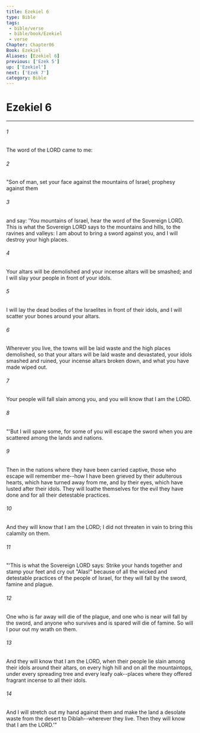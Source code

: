 ```yaml
---
title: Ezekiel 6
type: Bible
tags:
 - bible/verse
 - bible/book/Ezekiel
 - verse
Chapter: Chapter06
Book: Ezekiel
Aliases: [Ezekiel 6]
previous: ['Ezek 5']
up: ['Ezekiel']
next: ['Ezek 7']
category: Bible
---
```

# Ezekiel 6

***


###### 1 
The word of the LORD came to me: 

###### 2 
"Son of man, set your face against the mountains of Israel; prophesy against them 

###### 3 
and say: 'You mountains of Israel, hear the word of the Sovereign LORD. This is what the Sovereign LORD says to the mountains and hills, to the ravines and valleys: I am about to bring a sword against you, and I will destroy your high places. 

###### 4 
Your altars will be demolished and your incense altars will be smashed; and I will slay your people in front of your idols. 

###### 5 
I will lay the dead bodies of the Israelites in front of their idols, and I will scatter your bones around your altars. 

###### 6 
Wherever you live, the towns will be laid waste and the high places demolished, so that your altars will be laid waste and devastated, your idols smashed and ruined, your incense altars broken down, and what you have made wiped out. 

###### 7 
Your people will fall slain among you, and you will know that I am the LORD. 

###### 8 
"'But I will spare some, for some of you will escape the sword when you are scattered among the lands and nations. 

###### 9 
Then in the nations where they have been carried captive, those who escape will remember me--how I have been grieved by their adulterous hearts, which have turned away from me, and by their eyes, which have lusted after their idols. They will loathe themselves for the evil they have done and for all their detestable practices. 

###### 10 
And they will know that I am the LORD; I did not threaten in vain to bring this calamity on them. 

###### 11 
"'This is what the Sovereign LORD says: Strike your hands together and stamp your feet and cry out "Alas!" because of all the wicked and detestable practices of the people of Israel, for they will fall by the sword, famine and plague. 

###### 12 
One who is far away will die of the plague, and one who is near will fall by the sword, and anyone who survives and is spared will die of famine. So will I pour out my wrath on them. 

###### 13 
And they will know that I am the LORD, when their people lie slain among their idols around their altars, on every high hill and on all the mountaintops, under every spreading tree and every leafy oak--places where they offered fragrant incense to all their idols. 

###### 14 
And I will stretch out my hand against them and make the land a desolate waste from the desert to Diblah--wherever they live. Then they will know that I am the LORD.'" 
